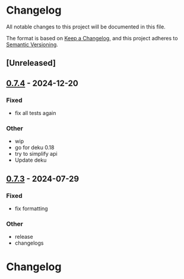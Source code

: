 # Changelog
All notable changes to this project will be documented in this file.

The format is based on [Keep a Changelog](https://keepachangelog.com/en/1.0.0/),
and this project adheres to [Semantic Versioning](https://semver.org/spec/v2.0.0.html).

## [Unreleased]

## [0.7.4](https://github.com/vhdirk/dash7-rs/compare/dash7-v0.7.3...dash7-v0.7.4) - 2024-12-20

### Fixed

- fix all tests again

### Other

- wip
- go for deku 0.18
- try to simplify api
- Update deku

## [0.7.3](https://github.com/vhdirk/dash7-rs/compare/dash7-v0.7.2...dash7-v0.7.3) - 2024-07-29

### Fixed
- fix formatting

### Other
- release
- changelogs
# Changelog